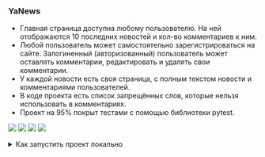 ### YaNews
- Главная страница доступна любому пользователю. На ней отображаются 10 последних новостей и кол-во комментариев к ним.
- Любой пользователь может самостоятельно зарегистрироваться на сайте. Залогиненный (авторизованный) пользователь может оставлять комментарии, редактировать и удалять свои комментарии.
- У каждой новости есть своя страница, с полным текстом новости и комментариями пользователей.
- В коде проекта есть список запрещённых слов, которые нельзя использовать в комментариях.
- Проект на 95% покрыт тестами с помощью библиотеки pytest.

![](https://img.shields.io/badge/Python-3.9-lightblue)
![](https://img.shields.io/badge/Django-3.2-darkgreen)
![](https://img.shields.io/badge/pytest-7.1.3-lightyellow)
![](https://img.shields.io/badge/pytest--django-4.5.2-lightgreen)

<details>
  <summary>Как запустить проект локально</summary>
1. Клонировать репозиторий:

```
git clone git@github.com:ClosedEyeVisuals/ya_news.git
```

2. Cоздать и активировать виртуальное окружение:

```
python -m venv venv
```

```
source venv/Scripts/activate
```

3. Установить зависимости из файла requirements.txt:

```
python -m pip install --upgrade pip
```

```
pip install -r requirements.txt
```

4. Выполнить миграции:

```
python manage.py migrate
```

5. Для загрузки заготовленных новостей после применения миграций выполнить команду:
```
python manage.py loaddata news.json
```

6. Запустить проект:

```
python manage.py runserver
```
Проект доступен по адресу https://127.0.0.1:8000.
</details>
